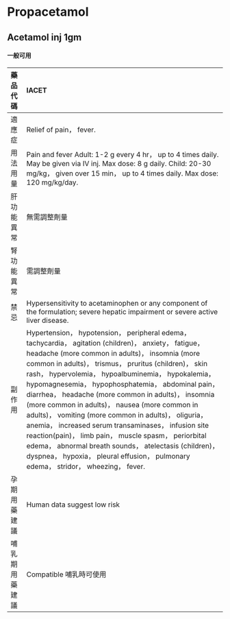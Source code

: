 # Propacetamol

## Acetamol inj 1gm

#### 一般可用

| 藥品代碼       | IACET                                                                                                                                                                                                                                                                                                                                                                                                                                                                                                                                                                                                                                                                                                                                                        |
|:---------------|:-------------------------------------------------------------------------------------------------------------------------------------------------------------------------------------------------------------------------------------------------------------------------------------------------------------------------------------------------------------------------------------------------------------------------------------------------------------------------------------------------------------------------------------------------------------------------------------------------------------------------------------------------------------------------------------------------------------------------------------------------------------|
| 適應症         | Relief of pain， fever.                                                                                                                                                                                                                                                                                                                                                                                                                                                                                                                                                                                                                                                                                                                                      |
| 用法用量       | Pain and fever Adult: 1-2 g every 4 hr， up to 4 times daily. May be given via IV inj. Max dose: 8 g daily. Child: 20-30 mg/kg， given over 15 min， up to 4 times daily. Max dose: 120 mg/kg/day.                                                                                                                                                                                                                                                                                                                                                                                                                                                                                                                                                           |
| 肝功能異常     | 無需調整劑量                                                                                                                                                                                                                                                                                                                                                                                                                                                                                                                                                                                                                                                                                                                                                 |
| 腎功能異常     | 需調整劑量                                                                                                                                                                                                                                                                                                                                                                                                                                                                                                                                                                                                                                                                                                                                                   |
| 禁忌           | Hypersensitivity to acetaminophen or any component of the formulation; severe hepatic impairment or severe active liver disease.                                                                                                                                                                                                                                                                                                                                                                                                                                                                                                                                                                                                                             |
| 副作用         | Hypertension， hypotension， peripheral edema， tachycardia， agitation (children)， anxiety， fatigue， headache (more common in adults)， insomnia (more common in adults)， trismus， pruritus (children)， skin rash， hypervolemia， hypoalbuminemia， hypokalemia， hypomagnesemia， hypophosphatemia， abdominal pain， diarrhea， headache (more common in adults)， insomnia (more common in adults)， nausea (more common in adults)， vomiting (more common in adults)， oliguria， anemia， increased serum transaminases， infusion site reaction(pain)， limb pain， muscle spasm， periorbital edema， abnormal breath sounds， atelectasis (children)， dyspnea， hypoxia， pleural effusion， pulmonary edema， stridor， wheezing， fever. |
| 孕期用藥建議   | Human data suggest low risk                                                                                                                                                                                                                                                                                                                                                                                                                                                                                                                                                                                                                                                                                                                                  |
| 哺乳期用藥建議 | Compatible 哺乳時可使用                                                                                                                                                                                                                                                                                                                                                                                                                                                                                                                                                                                                                                                                                                                                      |


